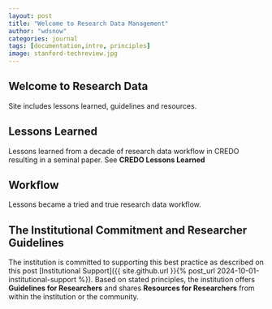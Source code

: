 ```yaml
---
layout: post
title: "Welcome to Research Data Management"
author: "wdsnow"
categories: journal
tags: [documentation,intro, principles]
image: stanford-techreview.jpg
---
```


## Welcome to Research Data
Site includes lessons learned, guidelines and resources. 

## Lessons Learned
 
Lessons learned from a decade of research data workflow in CREDO resulting in a seminal paper. See **CREDO Lessons Learned**

## Workflow

Lessons became a tried and true research data workflow.

## The Institutional Commitment and Researcher Guidelines

The institution is committed to supporting this best practice as described on this post [Institutional Support]({{ site.github.url }}{% post_url 2024-10-01-institutional-support %}). Based on stated principles, the institution offers  **Guidelines for Researchers** and shares **Resources for Researchers** from within the institution or the community.

